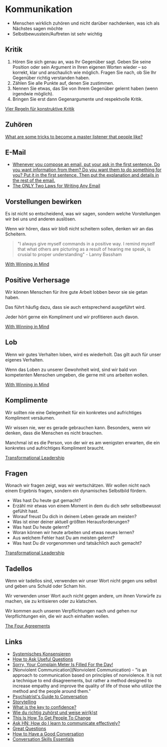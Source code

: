 # Kommunikation

- Menschen wirklich zuhören und nicht darüber nachdenken, was ich als Nächstes sagen möchte
- Selbstbewusstein/Auftreten ist sehr wichtig

## Kritik

1. Hören Sie sich genau an, was Ihr Gegenüber sagt. Geben Sie seine Position oder sein Argument in Ihren eigenen Worten wieder – so korrekt, klar und anschaulich wie möglich. Fragen Sie nach, ob Sie Ihr Gegenüber richtig verstanden haben.
2. Zählen Sie alle Punkte auf, denen Sie zustimmen.
3. Nennen Sie etwas, das Sie von Ihrem Gegenüber gelernt haben (wenn irgendwie möglich).
4. Bringen Sie erst dann Gegenargumente und respektvolle Kritik.

[Vier Regeln für konstruktive Kritik](https://forum-streitkultur.de/vier-regeln-konstruktive-kritik/)

## Zuhören

[What are some tricks to become a master listener that people like?](https://qr.ae/pvEoN4)

## E-Mail

- [Whenever you compose an email, put your ask in the first sentence. Do you want information from them? Do you want them to do something for you? Put it in the first sentence. Then put the explanation and details in the rest of the email.](https://news.ycombinator.com/item?id=23064974)
- [The ONLY Two Laws for Writing Any Email](https://www.linkedin.com/pulse/only-two-laws-writing-any-email-henry-taylor/)

## Vorstellungen bewirken

Es ist nicht so entscheidend, was wir sagen, sondern welche Vorstellungen wir bei uns und anderen auslösen.

Wenn wir hören, dass wir bloß nicht scheitern sollen, denken wir an das Scheitern.

> "I always give myself commands in a positive way. I remind myself that what others are picturing as a result of hearing me speak, is crusial to proper understanding" - Lanny Bassham

[With Winning in Mind](https://www.goodreads.com/book/show/208926.With_Winning_in_Mind)

## Positive Verhersage

Wir können Menschen für ihre gute Arbeit lobben bevor sie sie getan haben. 

Das führt häufig dazu, dass sie auch entsprechend ausgeführt wird.

Jeder hört gerne ein Kompliment und wir profitieren auch davon.

[With Winning in Mind](https://www.goodreads.com/book/show/208926.With_Winning_in_Mind)

## Lob

Wenn wir gutes Verhalten loben, wird es wiederholt. Das gilt auch für unser eigenes Verhalten.

Wenn das Loben zu unserer Gewohnheit wird, sind wir bald von kompetenten Menschen umgeben, die gerne mit uns arbeiten wollen.

[With Winning in Mind](https://www.goodreads.com/book/show/208926.With_Winning_in_Mind)

## Komplimente

Wir sollten nie eine Gelegenheit für ein konkretes und aufrichtiges Kompliment versäumen.

Wir wissen nie, wer es gerade gebrauchen kann. Besonders, wenn wir denken, dass die Menschen es nicht brauchen.

Manchmal ist es die Person, von der wir es am wenigsten erwarten, die ein konkretes und aufrichtiges Kompliment braucht.

[Transformational Leadership](https://www.goodreads.com/book/show/35967256-transformational-leadership)

## Fragen

Wonach wir fragen zeigt, was wir wertschätzen. Wir wollen nicht nach einem Ergebnis fragen, sondern ein dynamisches Selbstbild fördern.

- Was hast Du heute gut gemacht?
- Erzähl mir etwas von einem Moment in dem du dich sehr selbstbewusst gefühlt hast.
- Worauf freust Du dich in deinem Leben gerade am meisten?
- Was ist einer deiner aktuell größten Herausforderungen?
- Was hast Du heute gelernt?
- Woran können wir heute arbeiten und etwas neues lernen?
- Aus welchem Fehler hast Du am meisten gelernt?
- Was hast Du dir vorgenommen und tatsächlich auch gemacht?

[Transformational Leadership](https://www.goodreads.com/book/show/35967256-transformational-leadership)

## Tadellos

Wenn wir tadellos sind, verwenden wir unser Wort nicht gegen uns selbst und geben uns Schuld oder Scham hin. 

Wir verwenden unser Wort auch nicht gegen andere, um ihnen Vorwürfe zu machen, sie zu kritisieren oder zu klatschen. 

Wir kommen auch unseren Verpflichtungen nach und gehen nur Verpflichtungen ein, die wir auch einhalten wollen.

[The Four Agreements](https://www.goodreads.com/book/show/6596.The_Four_Agreements)

## Links

- [Systemisches Konsensieren](https://blog.objectbay.com/systemic-consensus-principle)
- [How to Ask Useful Questions](https://joshkaufman.net/how-to-ask-useful-questions/)
- [Sorry, Your Complain Meter Is Filled For the Day!](https://www.theemotionmachine.com/sorry-your-complain-meter-is-filled-for-the-day/)
- [Nonviolent Communication](Nonviolent Communication) - "is an approach to communication based on principles of nonviolence. It is not a technique to end disagreements, but rather a method designed to increase empathy and improve the quality of life of those who utilize the method and the people around them."
- [Psychiatrist's Guide to Conversation](https://www.youtube.com/watch?v=tIATzLf-y04)
- [Storytelling](https://www.julian.com/blog/storytelling)
- [What is the key to confidence?](https://www.quora.com/I-cant-seem-to-figure-out-how-so-many-people-are-so-confident-when-talking-to-others-and-conversing-in-general-I-find-it-hard-to-talk-to-certain-people-and-especially-new-people-What-is-the-key-to-confidence/answer/Waqas-Hassn?ch=10&oid=90171715&share=4fc597eb&srid=uoDLKq&target_type=answer)
- [Wie du richtig zuhörst und weise wir(k)st](https://www.healthyhabits.de/zuhoeren-weise/)
- [This Is How To Get People To Change](https://bakadesuyo.com/2022/05/get-people-to-change/)
- [Ask HN: How do I learn to communicate effectively?](https://news.ycombinator.com/item?id=33091972)
- [Great Questions](https://storycorps.org/participate/great-questions/)
- [How to Have a Good Conversation](https://www.youtube.com/watch?v=H6n3iNh4XLI)
- [Conversation Skills Essentials](https://tynan.com/letstalk/)